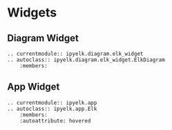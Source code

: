 # Widgets

## Diagram Widget
```{eval-rst}
.. currentmodule:: ipyelk.diagram.elk_widget
.. autoclass:: ipyelk.diagram.elk_widget.ElkDiagram
    :members:
```

## App Widget
```{eval-rst}
.. currentmodule:: ipyelk.app
.. autoclass:: ipyelk.app.Elk
    :members:
    :autoattribute: hovered
```
